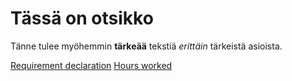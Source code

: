 # Tässä on otsikko

Tänne tulee myöhemmin **tärkeää** tekstiä *erittäin* tärkeistä asioista.

[Requirement declaration](Dokumentaatio/requirementdeclaration.md)
[Hours worked](Dokumentaatio/tyoajanseuranta.md)
